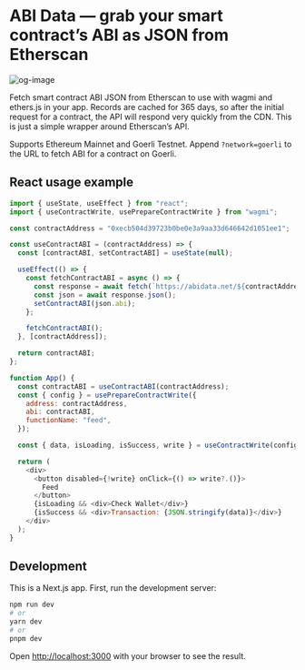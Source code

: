 # ABI Data — grab your smart contract’s ABI as JSON from Etherscan

![og-image](https://user-images.githubusercontent.com/6843656/218328296-cd7a07c5-d790-476b-b4fd-80041bf64f79.png)

Fetch smart contract ABI JSON from Etherscan to use with wagmi and ethers.js in your app. Records are cached for 365 days, so after the initial request for a contract, the API will respond very quickly from the CDN. This is just a simple wrapper around Etherscan’s API.

Supports Ethereum Mainnet and Goerli Testnet. Append `?network=goerli` to the URL to fetch ABI for a contract on Goerli.

## React usage example

```js
import { useState, useEffect } from "react";
import { useContractWrite, usePrepareContractWrite } from "wagmi";

const contractAddress = "0xecb504d39723b0be0e3a9aa33d646642d1051ee1";

const useContractABI = (contractAddress) => {
  const [contractABI, setContractABI] = useState(null);

  useEffect(() => {
    const fetchContractABI = async () => {
      const response = await fetch(`https://abidata.net/${contractAddress}`);
      const json = await response.json();
      setContractABI(json.abi);
    };

    fetchContractABI();
  }, [contractAddress]);

  return contractABI;
};

function App() {
  const contractABI = useContractABI(contractAddress);
  const { config } = usePrepareContractWrite({
    address: contractAddress,
    abi: contractABI,
    functionName: "feed",
  });

  const { data, isLoading, isSuccess, write } = useContractWrite(config);

  return (
    <div>
      <button disabled={!write} onClick={() => write?.()}>
        Feed
      </button>
      {isLoading && <div>Check Wallet</div>}
      {isSuccess && <div>Transaction: {JSON.stringify(data)}</div>}
    </div>
  );
}
```

## Development

This is a Next.js app.
First, run the development server:

```bash
npm run dev
# or
yarn dev
# or
pnpm dev
```

Open [http://localhost:3000](http://localhost:3000) with your browser to see the result.
